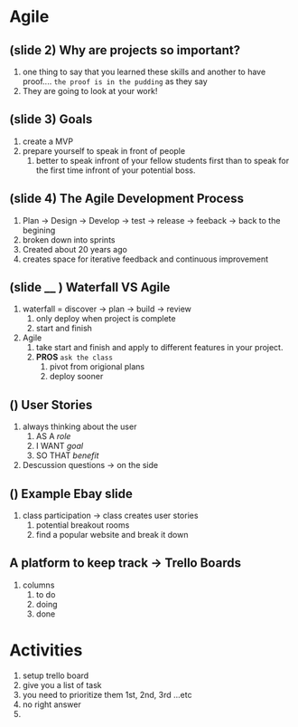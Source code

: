 # Agile

## (slide 2) Why are projects so important?
1. one thing to say that you learned these skills and another to have proof.... `the proof is in the pudding` as they say
2. They are going to look at your work!

## (slide 3) Goals
1. create a MVP
2. prepare yourself to speak in front of people
    1. better to speak infront of your fellow students first than to speak for the first time infront of your potential boss.

## (slide 4) The Agile Development Process
1. Plan -> Design -> Develop -> test -> release -> feeback -> back to the begining
2. broken down into sprints
3. Created about 20 years ago
4. creates space for iterative feedback and continuous improvement 

## (slide __ ) Waterfall VS Agile
 1.  waterfall = discover -> plan -> build -> review
     1.  only deploy when project is complete 
     2.  start and finish
 2.  Agile
     1.  take start and finish and apply to different features in your project. 
     2.  __PROS__ `ask the class`
         1.  pivot from origional plans
         2.  deploy sooner

## () User Stories
1. always thinking about the user
   1. AS A _role_
   2. I WANT _goal_
   3. SO THAT _benefit_
2. Descussion questions -> on the side

## () Example Ebay slide
1. class participation -> class creates user stories
   1. potential breakout rooms
   2. find a popular website and break it down

## A platform to keep track -> Trello Boards
1. columns
   1. to do
   2. doing
   3. done

# Activities
1. setup trello board
2. give you a list of task 
3. you need to prioritize them 1st, 2nd, 3rd ...etc
4. no right answer
5. 